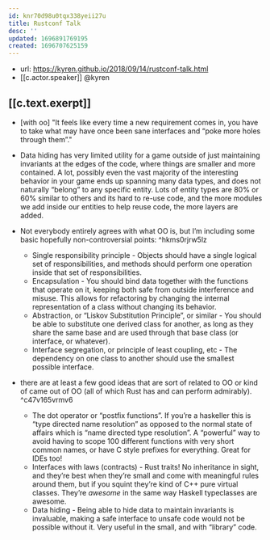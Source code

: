 ```yaml
---
id: knr70d98u0tqx338yeii27u
title: Rustconf Talk
desc: ''
updated: 1696891769195
created: 1696707625159
---
```


- url: https://kyren.github.io/2018/09/14/rustconf-talk.html
- [[c.actor.speaker]] @kyren

## [[c.text.exerpt]]

- [with oo] "It feels like every time a new requirement comes in, you have to take what may have once been sane interfaces and “poke more holes through them”."
- Data hiding has very limited utility for a game outside of just maintaining invariants at the edges of the code, where things are smaller and more contained. A lot, possibly even the vast majority of the interesting behavior in your game ends up spanning many data types, and does not naturally “belong” to any specific entity. Lots of entity types are 80% or 60% similar to others and its hard to re-use code, and the more modules we add inside our entities to help reuse code, the more layers are added.

- Not everybody entirely agrees with what OO is, but I’m including some basic hopefully non-controversial points: ^hkms0rjrw5lz
  -   Single responsibility principle - Objects should have a single logical set of responsibilities, and methods should perform one operation inside that set of responsibilities. 
  -   Encapsulation - You should bind data together with the functions that operate on it, keeping both safe from outside interference and misuse. This allows for refactoring by changing the internal representation of a class without changing its behavior.
  -   Abstraction, or “Liskov Substitution Principle”, or similar - You should be able to substitute one derived class for another, as long as they share the same base and are used through that base class (or interface, or whatever).
  -   Interface segregation, or principle of least coupling, etc - The dependency on one class to another should use the smallest possible interface. 

- there are at least a few good ideas that are sort of related to OO or kind of came out of OO (all of which Rust has and can perform admirably). ^c47v165vrmv6
  -   The dot operator or “postfix functions”. If you’re a haskeller this is “type directed name resolution” as opposed to the normal state of affairs which is “name directed type resolution”. A “powerful” way to avoid having to scope 100 different functions with very short common names, or have C style prefixes for everything. Great for IDEs too!
  -   Interfaces with laws (contracts) - Rust traits! No inheritance in sight, and they’re best when they’re small and come with meaningful rules around them, but if you squint they’re kind of C++ pure virtual classes. They’re _awesome_ in the same way Haskell typeclasses are awesome.
  -   Data hiding - Being able to hide data to maintain invariants is invaluable, making a safe interface to unsafe code would not be possible without it. Very useful in the small, and with “library” code.

